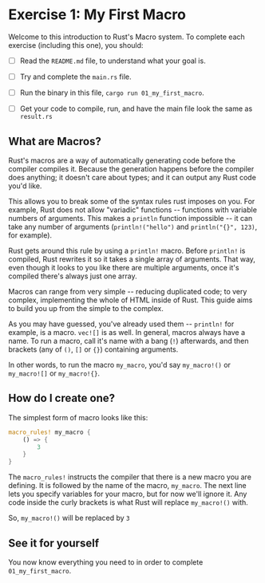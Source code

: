 # Exercise 1: My First Macro

Welcome to this introduction to Rust's Macro system.
To complete each exercise (including this one), you should:

* [ ] Read the `README.md` file, to understand what your goal is.
* [ ] Try and complete the `main.rs` file.
* [ ] Run the binary in this file, `cargo run 01_my_first_macro`.
* [ ] Get your code to compile, run, and have the main file look the same as `result.rs`


## What are Macros?

Rust's macros are a way of automatically generating code before the compiler compiles it.
Because the generation happens before the compiler does anything; it doesn't
care about types; and it can output any Rust code you'd like.

This allows you to break some of the syntax rules rust imposes on you. For example,
Rust does not allow "variadic" functions -- functions with variable numbers of 
arguments. This makes a `println` function impossible -- it can take any number
of arguments (`println!("hello")` and `println("{}", 123)`, for example).

Rust gets around this rule by using a `println!` macro. Before `println!` is compiled,
Rust rewrites it so it takes a single array of arguments. That way, even though
it looks to you like there are multiple arguments, once it's compiled there's always
just one array.

Macros can range from very simple -- reducing duplicated code; to very complex, implementing the
whole of HTML inside of Rust. This guide aims to build you up from the simple to the complex.

As you may have guessed, you've already used them -- `println!` for example, is a macro.
`vec![]` is as well. In general, macros always have a name. To run a macro, call it's name
with a bang (`!`) afterwards, and then brackets (any of `()`, `[]` or `{}`) containing 
arguments.

In other words, to run the macro `my_macro`, you'd say `my_macro!()` or `my_macro![]` or `my_macro!{}`.

## How do I create one?

The simplest form of macro looks like this:

``` rust
macro_rules! my_macro {
    () => {
        3
    }
}
```

The `macro_rules!` instructs the compiler that there is a new macro you are defining.
It is followed by the name of the macro, `my_macro`.
The next line lets you specify variables for your macro, but for now we'll ignore it.
Any code inside the curly brackets is what Rust will replace `my_macro!()` with.

So, `my_macro!()` will be replaced by `3`

## See it for yourself

You now know everything you need to in order to complete `01_my_first_macro`.
